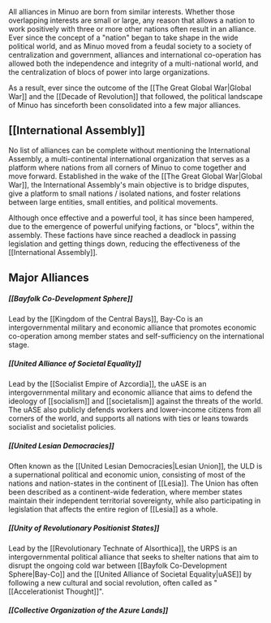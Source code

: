 All alliances in Minuo are born from similar interests. Whether those overlapping interests are small or large, any reason that allows a nation to work positively with three or more other nations often result in an alliance. Ever since the concept of a "nation" began to take shape in the wide political world, and as Minuo moved from a feudal society to a society of centralization and government, alliances and international co-operation has allowed both the independence and integrity of a multi-national world, and the centralization of blocs of power into large organizations.

As a result, ever since the outcome of the [[The Great Global War|Global War]] and the [[Decade of Revolution]] that followed, the political landscape of Minuo has sinceforth been consolidated into a few major alliances.

## [[International Assembly]]
No list of alliances can be complete without mentioning the International Assembly, a multi-continental international organization that serves as a platform where nations from all corners of Minuo to come together and move forward. Established in the wake of the [[The Great Global War|Global War]], the International Assembly's main objective is to bridge disputes, give a platform to small nations / isolated nations, and foster relations between large entities, small entities, and political movements.

Although once effective and a powerful tool, it has since been hampered, due to the emergence of powerful unifying factions, or "blocs", within the assembly. These factions have since reached a deadlock in passing legislation and getting things down, reducing the effectiveness of the [[International Assembly]].

## Major Alliances

##### **[[Bayfolk Co-Development Sphere]]**
Lead by the [[Kingdom of the Central Bays]], Bay-Co is an intergovernmental military and economic alliance that promotes economic co-operation among member states and self-sufficiency on the international stage. 

##### **[[United Alliance of Societal Equality]]**
Lead by the [[Socialist Empire of Azcordia]], the uASE is an intergovernmental military and economic alliance that aims to defend the ideology of [[socialism]] and [[societalism]] against the threats of the world. The uASE also publicly defends workers and lower-income citizens from all corners of the world, and supports all nations with ties or leans towards socialist and societalist policies.

##### **[[United Lesian Democracies]]**
Often known as the [[United Lesian Democracies|Lesian Union]], the ULD is a supernational political and economic union, consisting of most of the nations and nation-states in the continent of [[Lesia]]. The Union has often been described as a continent-wide federation, where member states maintain their independent territorial sovereignty, while also participating in legislation that affects the entire region of [[Lesia]] as a whole. 

##### **[[Unity of Revolutionary Positionist States]]**
Lead by the [[Revolutionary Technate of Alsorthica]], the URPS is an intergovernmental political alliance that seeks to shelter nations that aim to disrupt the ongoing cold war between [[Bayfolk Co-Development Sphere|Bay-Co]] and the [[United Alliance of Societal Equality|uASE]] by following a new cultural and social revolution, often called as "[[Accelerationist Thought]]". 

##### **[[Collective Organization of the Azure Lands]]**